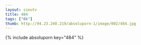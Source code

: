 ```yaml
--- 
layout: sieutv
title: 484
tags: ["0k"]
thumb: http://94.23.248.219/absoluporn-1/image/002/484.jpg
---
```

{% include absoluporn key="484" %} 
